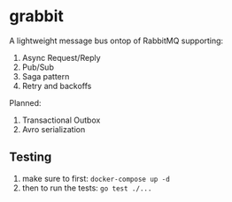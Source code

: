 # grabbit

A lightweight message bus ontop of RabbitMQ supporting:

1) Async Request/Reply
2) Pub/Sub
3) Saga pattern
4) Retry and backoffs

Planned:

1) Transactional Outbox
2) Avro serialization

## Testing

1) make sure to first: `docker-compose up -d`
2) then to run the tests: `go test ./...`
